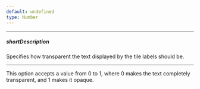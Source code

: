 ```yaml
---
default: undefined
type: Number
---
```

---
##### shortDescription
Specifies how transparent the text displayed by the tile labels should be.

---
This option accepts a value from 0 to 1, where 0 makes the text completely transparent, and 1 makes it opaque.